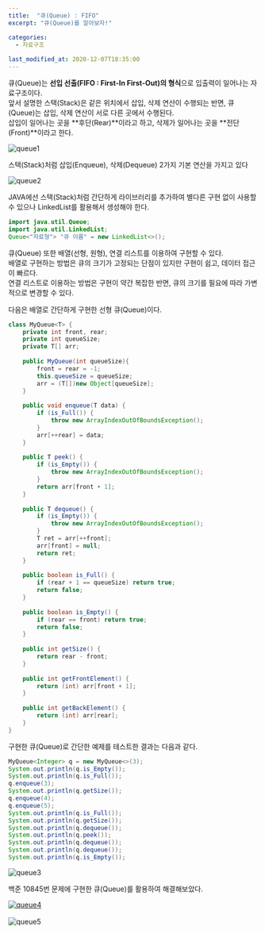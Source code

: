 ```yaml
---
title:  "큐(Queue) : FIFO"
excerpt: "큐(Queue)를 알아보자!"

categories:
  - 자료구조
  
last_modified_at: 2020-12-07T18:35:00
---
```


큐(Queue)는 **선입 선출(FIFO : First-In First-Out)의 형식**으로 입출력이 일어나는 자료구조이다.  
앞서 설명한 스택(Stack)은 같은 위치에서 삽입, 삭제 연산이 수행되는 반면, 큐(Queue)는 삽입, 삭제 연산이 서로 다른 곳에서 수행된다.  
삽입이 일어나는 곳을 **후단(Rear)**이라고 하고, 삭제가 일어나는 곳을 **전단(Front)**이라고 한다.  

![queue1](https://user-images.githubusercontent.com/53072057/103060680-5ffdd080-45ec-11eb-8641-be9ac54c15e3.JPG)  

스택(Stack)처럼 삽입(Enqueue), 삭제(Dequeue) 2가지 기본 연산을 가지고 있다

![queue2](https://user-images.githubusercontent.com/53072057/103060681-612efd80-45ec-11eb-88fb-f2db90fcc48d.JPG)  

JAVA에선 스택(Stack)처럼 간단하게 라이브러리를 추가하여 별다른 구현 없이 사용할 수 있으나 LinkedList를 활용해서 생성해야 한다. 

```java
import java.util.Queue;
import java.util.LinkedList;
Queue<"자료형"> "큐 이름" = new LinkedList<>();
```

큐(Queue) 또한 배열(선형, 원형), 연결 리스트를 이용하여 구현할 수 있다.  
배열로 구현하는 방법은 큐의 크기가 고정되는 단점이 있지만 구현이 쉽고, 데이터 접근이 빠르다.  
연결 리스트로 이용하는 방법은 구현이 약간 복잡한 반면, 큐의 크기를 필요에 따라 가변적으로 변경할 수 있다.  

다음은 배열로 간단하게 구현한 선형 큐(Queue)이다.  

```java
class MyQueue<T> {
	private int front, rear;
	private int queueSize;
	private T[] arr;
	
	public MyQueue(int queueSize){
		front = rear = -1;
		this.queueSize = queueSize;
		arr = (T[])new Object[queueSize];
	}
	
	public void enqueue(T data) {
		if (is_Full()) {
			throw new ArrayIndexOutOfBoundsException();
		}
		arr[++rear] = data;
	}
	
	public T peek() {
		if (is_Empty()) {
			throw new ArrayIndexOutOfBoundsException();
		}
		return arr[front + 1];
	}
	
	public T dequeue() {
		if (is_Empty()) {
			throw new ArrayIndexOutOfBoundsException();
		}
		T ret = arr[++front];
		arr[front] = null;
		return ret;
	}
	
	public boolean is_Full() {
		if (rear + 1 == queueSize) return true;
		return false;
	}
	
	public boolean is_Empty() {
		if (rear == front) return true;
		return false;
	}
	
	public int getSize() {
		return rear - front;
	}
	
	public int getFrontElement() {
		return (int) arr[front + 1];
	}
	
	public int getBackElement() {
		return (int) arr[rear];
	}
}
```

구현한 큐(Queue)로 간단한 예제를 테스트한 결과는 다음과 같다.

```java
MyQueue<Integer> q = new MyQueue<>(3);
System.out.println(q.is_Empty());
System.out.println(q.is_Full());
q.enqueue(3);
System.out.println(q.getSize());
q.enqueue(4);
q.enqueue(5);
System.out.println(q.is_Full());
System.out.println(q.getSize());
System.out.println(q.dequeue());
System.out.println(q.peek());
System.out.println(q.dequeue());
System.out.println(q.dequeue());
System.out.println(q.is_Empty());
```

![queue3](https://user-images.githubusercontent.com/53072057/103060682-61c79400-45ec-11eb-9e95-b66110d8a436.JPG)  

백준 10845번 문제에 구현한 큐(Queue)를 활용하여 해결해보았다.

[![queue4](https://user-images.githubusercontent.com/53072057/103060683-61c79400-45ec-11eb-89f4-53b5bb3cb958.JPG)](https://www.acmicpc.net/problem/10828)   
<br>
![queue5](https://user-images.githubusercontent.com/53072057/103060684-62602a80-45ec-11eb-9ad9-efbf9142eca2.JPG)